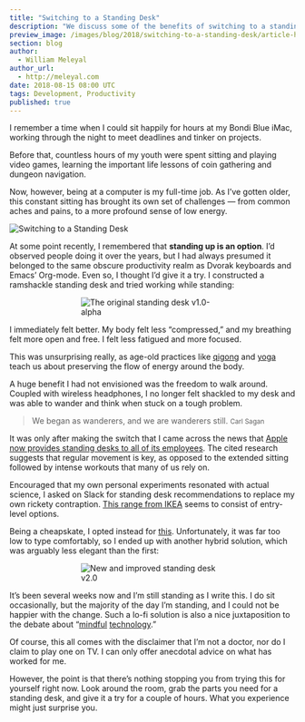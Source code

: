 ```yaml
---
title: "Switching to a Standing Desk"
description: "We discuss some of the benefits of switching to a standing desk."
preview_image: /images/blog/2018/switching-to-a-standing-desk/article-header.png
section: blog
author:
  - William Meleyal
author_url:
  - http://meleyal.com
date: 2018-08-15 08:00 UTC
tags: Development, Productivity
published: true
---
```


I remember a time when I could sit happily for hours at my Bondi Blue iMac, working through the night to meet deadlines and tinker on projects.

Before that, countless hours of my youth were spent sitting and playing video games, learning the important life lessons of coin gathering and dungeon navigation.

Now, however, being at a computer is my full-time job. As I’ve gotten older, this constant sitting has brought its own set of challenges — from common aches and pains, to a more profound sense of low energy.

![Switching to a Standing Desk](/images/blog/2018/switching-to-a-standing-desk/article-header.png)

At some point recently, I remembered that **standing up is an option**. I’d observed people doing it over the years, but I had always presumed it belonged to the same obscure productivity realm as Dvorak keyboards and Emacs’ Org-mode. Even so, I thought I’d give it a try. I constructed a ramshackle standing desk and tried working while standing:

<div style="width: 50%; margin: 0 auto;">

![](/images/blog/2018/switching-to-a-standing-desk/desk-v1.jpg "The original standing desk v1.0-alpha")

</div>

I immediately felt better. My body felt less “compressed,” and my breathing felt more open and free. I felt less fatigued and more focused.

This was unsurprising really, as age-old practices like [qigong][] and [yoga][] teach us about preserving the flow of energy around the body.

A huge benefit I had not envisioned was the freedom to walk around. Coupled with wireless headphones, I no longer felt shackled to my desk and was able to wander and think when stuck on a tough problem.

> We began as wanderers, and we are wanderers still.
> <small class="blockquote-footer">Carl Sagan</small>

It was only after making the switch that I came across the news that [Apple now provides standing desks to all of its employees][apple article]. The cited research suggests that regular movement is key, as opposed to the extended sitting followed by intense workouts that many of us rely on.

Encouraged that my own personal experiments resonated with actual science, I asked on Slack for standing desk recommendations to replace my own rickety contraption. [This range from IKEA][ikea standing desks] seems to consist of entry-level options.

Being a cheapskate, I opted instead for [this][ikea ps-2014]. Unfortunately, it was far too low to type comfortably, so I ended up with another hybrid solution, which was arguably less elegant than the first:

<div style="width: 50%; margin: 0 auto;">

![](/images/blog/2018/switching-to-a-standing-desk/desk-v2.jpg "New and improved standing desk v2.0")

</div>

It’s been several weeks now and I’m still standing as I write this. I do sit occasionally, but the majority of the day I’m standing, and I could not be happier with the change. Such a lo-fi solution is also a nice juxtaposition to the debate about “[mindful][humanetech] [technology][iphone addiction].”

Of course, this all comes with the disclaimer that I’m not a doctor, nor do I claim to play one on TV. I can only offer anecdotal advice on what has worked for me.

However, the point is that there’s nothing stopping you from trying this for yourself right now. Look around the room, grab the parts you need for a standing desk, and give it a try for a couple of hours. What you experience might just surprise you.

[qigong]: https://en.wikipedia.org/wiki/Qigong
[yoga]: https://en.wikipedia.org/wiki/Yoga
[apple article]: http://www.businessinsider.com/apple-employees-standing-desks-tim-cook-sitting-cancer-2018-6
[ikea standing desks]: https://www.ikea.com/gb/en/products/desks/office-desks/standing-desks-1364384236922/
[ikea ps-2014]: https://www.ikea.com/gb/en/products/desks/desk-computer-desks/ikea-ps-2014-standing-laptop-station-white-art-20268465/
[humanetech]: http://humanetech.com/
[iphone addiction]: https://www.cnet.com/news/apple-helps-you-kick-iphone-addiction-with-ios-12/
